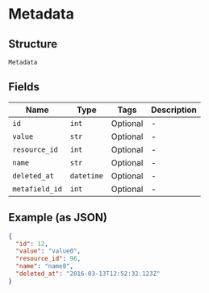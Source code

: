 
# Metadata

## Structure

`Metadata`

## Fields

| Name | Type | Tags | Description |
|  --- | --- | --- | --- |
| `id` | `int` | Optional | - |
| `value` | `str` | Optional | - |
| `resource_id` | `int` | Optional | - |
| `name` | `str` | Optional | - |
| `deleted_at` | `datetime` | Optional | - |
| `metafield_id` | `int` | Optional | - |

## Example (as JSON)

```json
{
  "id": 12,
  "value": "value0",
  "resource_id": 96,
  "name": "name8",
  "deleted_at": "2016-03-13T12:52:32.123Z"
}
```

